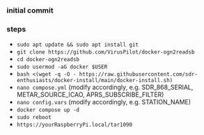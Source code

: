 ### initial commit
### steps
- `sudo apt update && sudo apt install git`
- `git clone https://github.com/VirusPilot/docker-ogn2readsb`
- `cd docker-ogn2readsb`
- `sudo usermod -aG docker $USER`
- `bash <(wget -q -O - https://raw.githubusercontent.com/sdr-enthusiasts/docker-install/main/docker-install.sh)`
- `nano compose.yml` (modify accordingly, e.g. SDR_868_SERIAL, METAR_SOURCE_ICAO, APRS_SUBSCRIBE_FILTER)
- `nano config.vars` (modify accordingly, e.g. STATION_NAME)
- `docker compose up -d`
- `sudo reboot`
- `https://yourRaspberryPi.local/tar1090`
